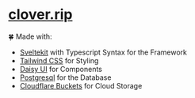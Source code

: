 # [clover.rip](https://clover.rip)

🍀 Made with:
- [Sveltekit](https://kit.svelte.dev) with Typescript Syntax for the Framework
- [Tailwind CSS](https://tailwindcss.com/) for Styling
- [Daisy UI](https://daisyui.com/) for Components 
- [Postgresql](https://www.postgresql.org) for the Database
- [Cloudflare Buckets](https://developers.cloudflare.com/r2/buckets/public-buckets/) for Cloud Storage



  
